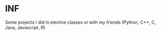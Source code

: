 # INF
Some projects I did in elective classes or with my friends (Python, C++, C, Java, Javascript, R)
